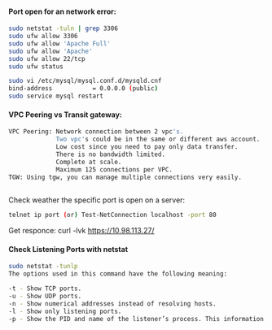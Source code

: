 #### Port open for an network error:
````sh
sudo netstat -tuln | grep 3306
sudo ufw allow 3306
sudo ufw allow 'Apache Full'
sudo ufw allow 'Apache'
sudo ufw allow 22/tcp
sudo ufw status

sudo vi /etc/mysql/mysql.conf.d/mysqld.cnf
bind-address           = 0.0.0.0 (public)
sudo service mysql restart
````

#### VPC Peering vs Transit gateway:
````sh
VPC Peering: Network connection between 2 vpc's.
             Two vpc's could be in the same or different aws account.
             Low cost since you need to pay only data transfer.
             There is no bandwidth limited.
             Complete at scale.
             Maximum 125 connections per VPC.
TGW: Using tgw, you can manage multiple connections very easily.
     
````

Check weather the specific port is open on a server:
````sh
telnet ip port (or) Test-NetConnection localhost -port 80
````
Get responce:
curl -lvk https://10.98.113.27/

#### Check Listening Ports with netstat
````sh
sudo netstat -tunlp
The options used in this command have the following meaning:

-t - Show TCP ports.
-u - Show UDP ports.
-n - Show numerical addresses instead of resolving hosts.
-l - Show only listening ports.
-p - Show the PID and name of the listener’s process. This information is shown only if you run the command as root or sudo user.
````
